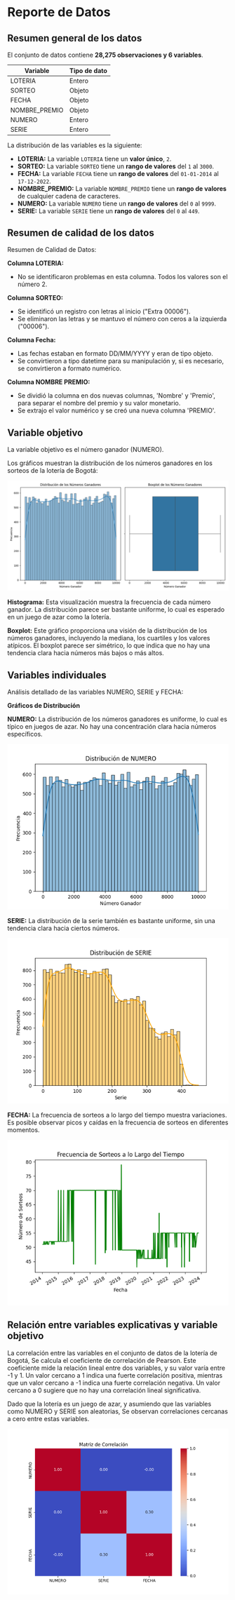 # Reporte de Datos


## Resumen general de los datos

El conjunto de datos contiene **28,275 observaciones y 6 variables**.

| Variable | Tipo de dato |
|---|---|
| LOTERIA | Entero |
| SORTEO | Objeto |
| FECHA | Objeto |
| NOMBRE_PREMIO | Objeto |
| NUMERO | Entero |
| SERIE | Entero |

La distribución de las variables es la siguiente:

* **LOTERIA:** La variable `LOTERIA` tiene un **valor único**, `2`.
* **SORTEO:** La variable `SORTEO` tiene un **rango de valores** del `1` al `3000`.
* **FECHA:** La variable `FECHA` tiene un **rango de valores** del `01-01-2014` al `17-12-2022`.
* **NOMBRE_PREMIO:** La variable `NOMBRE_PREMIO` tiene un **rango de valores** de cualquier cadena de caracteres.
* **NUMERO:** La variable `NUMERO` tiene un **rango de valores** del `0` al `9999`.
* **SERIE:** La variable `SERIE` tiene un **rango de valores** del `0` al `449`.

## Resumen de calidad de los datos

Resumen de Calidad de Datos:

**Columna LOTERIA:**

+ No se identificaron problemas en esta columna. Todos los valores son el número 2.

**Columna SORTEO:**

+ Se identificó un registro con letras al inicio ("Extra 00006").
+ Se eliminaron las letras y se mantuvo el número con ceros a la izquierda ("00006").

**Columna Fecha:**

+ Las fechas estaban en formato DD/MM/YYYY y eran de tipo objeto.
+ Se convirtieron a tipo datetime para su manipulación y, si es necesario, se convirtieron a formato numérico.

**Columna NOMBRE PREMIO:**

+ Se dividió la columna en dos nuevas columnas, 'Nombre' y 'Premio', para separar el nombre del premio y su valor monetario.
+ Se extrajo el valor numérico y se creó una nueva columna 'PREMIO'.



## Variable objetivo

La variable objetivo es el número ganador (NUMERO).

Los gráficos muestran la distribución de los números ganadores en los sorteos de la lotería de Bogotá:

![Distribución de los Números Ganadores](graficos_loteria.png)

**Histograma:** Esta visualización muestra la frecuencia de cada número ganador. La distribución parece ser bastante uniforme, lo cual es esperado en un juego de azar como la lotería.

**Boxplot:** Este gráfico proporciona una visión de la distribución de los números ganadores, incluyendo la mediana, los cuartiles y los valores atípicos. El boxplot parece ser simétrico, lo que indica que no hay una tendencia clara hacia números más bajos o más altos.

## Variables individuales

Análisis detallado de las variables NUMERO, SERIE y FECHA:

**Gráficos de Distribución**

**NUMERO:** La distribución de los números ganadores es uniforme, lo cual es típico en juegos de azar. No hay una concentración clara hacia números específicos.

![Distribución de los Números](grafico_numero.png)

**SERIE:** La distribución de la serie también es bastante uniforme, sin una tendencia clara hacia ciertos números.

![Distribución de las SERIES](grafico_serie.png)

**FECHA:** La frecuencia de sorteos a lo largo del tiempo muestra variaciones. Es posible observar picos y caídas en la frecuencia de sorteos en diferentes momentos.

![Distribución de SORTEOS](grafico_fecha.png)


## Relación entre variables explicativas y variable objetivo

La correlación entre las variables en el conjunto de datos de la lotería de Bogotá, Se calcula el coeficiente de correlación de Pearson. Este coeficiente mide la relación lineal entre dos variables, y su valor varía entre -1 y 1. Un valor cercano a 1 indica una fuerte correlación positiva, mientras que un valor cercano a -1 indica una fuerte correlación negativa. Un valor cercano a 0 sugiere que no hay una correlación lineal significativa.

Dado que la lotería es un juego de azar, y asumiendo que las variables como NUMERO y SERIE son aleatorias, Se observan correlaciones cercanas a cero entre estas variables.

![Distribución de SORTEOS](matriz_correlacion.png)
